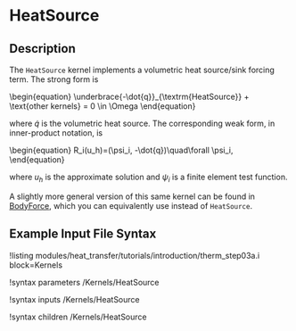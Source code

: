 # HeatSource

## Description

The `HeatSource` kernel implements a volumetric heat source/sink forcing term. The strong form is

\begin{equation}
\underbrace{-\dot{q}}_{\textrm{HeatSource}} + \text{other kernels} = 0 \in \Omega
\end{equation}

where $\dot{q}$ is the volumetric heat source. The corresponding weak form,
in inner-product notation, is

\begin{equation}
R_i(u_h)=(\psi_i, -\dot{q})\quad\forall \psi_i,
\end{equation}

where $u_h$ is the approximate solution and $\psi_i$ is a finite element test function.

A slightly more general version of this same kernel can be found in [BodyForce](BodyForce.md), which you can equivalently use instead of `HeatSource`.

## Example Input File Syntax

!listing modules/heat_transfer/tutorials/introduction/therm_step03a.i
  block=Kernels

!syntax parameters /Kernels/HeatSource

!syntax inputs /Kernels/HeatSource

!syntax children /Kernels/HeatSource
